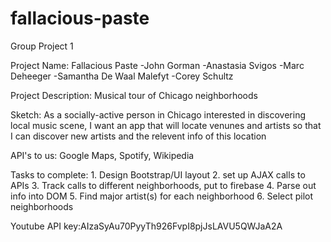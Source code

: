 # fallacious-paste
Group Project 1


Project Name: Fallacious Paste
	-John Gorman 
	-Anastasia Svigos
	-Marc Deheeger
	-Samantha De Waal Malefyt
	-Corey Schultz


Project Description: Musical tour of Chicago neighborhoods


Sketch: As a socially-active person in Chicago interested in discovering local music scene, I want an app that will locate venunes and artists so that I can discover new artists and the relevent info of this location



API's to us: Google Maps, Spotify, Wikipedia



Tasks to complete:
	1. Design Bootstrap/UI layout
	2. set up AJAX calls to APIs
	3. Track calls to different neighborhoods, put to firebase
	4. Parse out info into DOM
	5. Find major artist(s) for each neighborhood
	6. Select pilot neighborhoods



Youtube API key:AIzaSyAu70PyyTh926FvpI8pjJsLAVU5QWJaA2A






